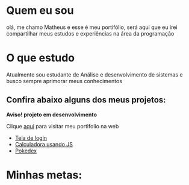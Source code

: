 # Quem eu sou
olá, me chamo Matheus e esse é meu portifólio, será aqui que eu irei compartilhar meus estudos e experiências na área da programação

# O que estudo
Atualmente sou estudante de Análise e desenvolvimento de sistemas e busco sempre aprimorar meus conhecimentos

## Confira abaixo alguns dos meus projetos:

**Aviso! projeto em desenvolvimento**

Clique [aqui](https://moreiramatheus.github.io/Portfolio/portfolio) para visitar meu portifolio na web

* [Tela de login](https://moreiramatheus.github.io/Portfolio/projetos/tela-de-login/)
* [Calculadora usando JS](https://moreiramatheus.github.io/calculadora-js/)
* [Pokedex](https://moreiramatheus.github.io/Pokedex/)

# Minhas metas:
 